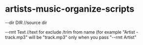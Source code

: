 # artists-music-organize-scripts

--dir DIR  //source dir

--rmt Text   //text for exclude /trim from name (for example "Artist - track.mp3" will be "track.mp3" only when you pass "--rmt Artist" 

